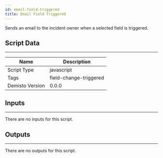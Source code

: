 ```yaml
---
id: email-field-triggered
title: Email Field Triggered
---
```


Sends an email to the incident owner when a selected field is triggered.

## Script Data
---

| **Name** | **Description** |
| --- | --- |
| Script Type | javascript |
| Tags | field-change-triggered |
| Demisto Version | 0.0.0 |

## Inputs
---
There are no inputs for this script.

## Outputs
---
There are no outputs for this script.
